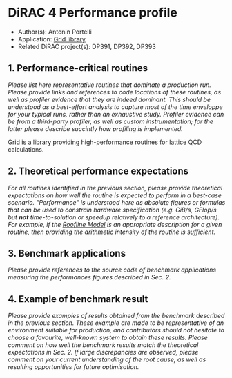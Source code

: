 # DiRAC 4 Performance profile

- Author(s): Antonin Portelli
- Application: [Grid library](https://github.com/paboyle/Grid)
- Related DiRAC project(s): DP391, DP392, DP393

## 1. Performance-critical routines
*Please list here representative routines that dominate a production run. Please provide links and references to code locations of these routines, as well as profiler evidence that they are indeed dominant. This should be understood as a best-effort analysis to capture most of the time enveloppe for your typical runs, rather than an exhaustive study. Profiler evidence can be from a third-party profiler, as well as custom instrumentation; for the latter please describe succintly how profiling is implemented.*

Grid is a library providing high-performance routines for lattice QCD calculations.

## 2. Theoretical performance expectations
*For all routines identified in the previous section, please provide theoretical expectations on how well the routine is expected to perform in a best-case scenario. "Performance" is understood here as absolute figures or formulas that can be used to constrain hardware specification (e.g. GiB/s, GFlop/s but **not** time-to-solution or speedup relatively to a reference architecture). For example, if the [Roofline Model](https://en.wikipedia.org/wiki/Roofline_model) is an appropriate description for a given routine, then providing the arithmetic intensity of the routine is sufficient.*

## 3. Benchmark applications
*Please provide references to the source code of benchmark applications measuring the performances figures described in Sec. 2.*

## 4. Example of benchmark result
*Please provide examples of results obtained from the benchmark described in the previous section. These example are made to be representative of an environment suitable for production, and contributors should not hesitate to choose a favourite, well-known system to obtain these results. Please comment on how well the benchmark results match the theoretical expectations in Sec. 2. If large discrepancies are observed, please comment on your current understanding of the root cause, as well as resulting opportunities for future optimisation.*
